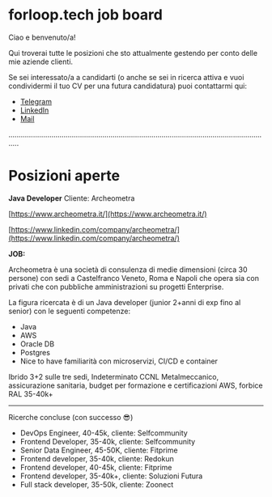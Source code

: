 # forloop.tech job board

Ciao e benvenuto/a!

Qui troverai tutte le posizioni che sto attualmente gestendo per conto delle mie aziende clienti.

Se sei interessato/a a candidarti (o anche se sei in ricerca attiva e vuoi condividermi il tuo CV per una futura candidatura) puoi contattarmi qui:
- [Telegram](https://t.me/guidopenta)
- [LinkedIn](https://www.linkedin.com/in/guido-penta/)
- [Mail](mailto:guido@forloop.tech)


.................................................................................................................................

# Posizioni aperte


**Java Developer**
Cliente: Archeometra

[https://www.archeometra.it/](https://www.archeometra.it/)

[https://www.linkedin.com/company/archeometra/](https://www.linkedin.com/company/archeometra/)

**JOB:**

Archeometra è una società di consulenza di medie dimensioni (circa 30 persone) con sedi a Castelfranco Veneto, Roma e Napoli che opera sia con privati che con pubbliche amministrazioni su progetti Enterprise.

La figura ricercata è di un Java developer (junior 2+anni di exp fino al senior) con le seguenti competenze:

- Java
- AWS
- Oracle DB
- Postgres
- Nice to have familiarità con microservizi, CI/CD e container

Ibrido 3+2 sulle tre sedi, Indeterminato CCNL Metalmeccanico, assicurazione sanitaria, budget per formazione e certificazioni AWS, forbice RAL 35-40k+



----------------------------------------------------------------------------------------------------------------------------------------

Ricerche concluse (con successo 😎)

- DevOps Engineer, 40-45k, cliente: Selfcommunity
- Frontend Developer, 35-40k, cliente: Selfcommunity
- Senior Data Engineer, 45-50K, cliente: Fitprime
- Frontend developer, 35-40k, cliente: Redokun
- Frontend developer, 40-45k, cliente: Fitprime
- Frontend developer, 35-40k+, cliente: Soluzioni Futura
- Full stack developer, 35-50k, cliente: Zoonect
